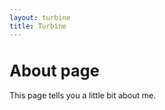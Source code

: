 ```yaml
---
layout: turbine
title: Turbine
---
```

# About page

This page tells you a little bit about me.